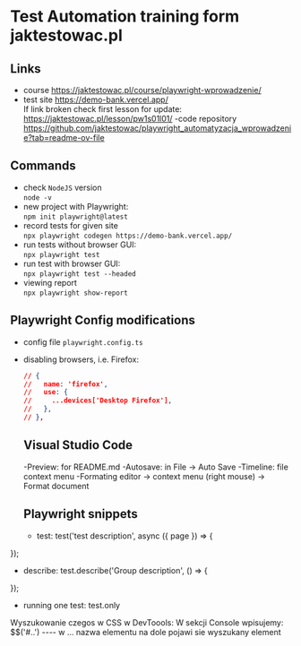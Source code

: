 # Test Automation training form jaktestowac.pl


## Links
- course https://jaktestowac.pl/course/playwright-wprowadzenie/
- test site
https://demo-bank.vercel.app/  
If link broken check first lesson for update:
https://jaktestowac.pl/lesson/pw1s01l01/
-code repository https://github.com/jaktestowac/playwright_automatyzacja_wprowadzenie?tab=readme-ov-file


## Commands
- check `NodeJS` version    
`node -v`
- new project with Playwright:  
`npm init playwright@latest`
- record tests for given site  
`npx playwright codegen https://demo-bank.vercel.app/`
- run tests without browser GUI:  
`npx playwright test`
- run test with browser GUI:  
`npx playwright test --headed`
- viewing report  
`npx playwright show-report`


## Playwright Config modifications
- config file `playwright.config.ts`
- disabling browsers, i.e. Firefox:
    ```json
    // {
    //   name: 'firefox',
    //   use: {
    //     ...devices['Desktop Firefox'],
    //   },
    // },
    ```
    ## Visual Studio Code
    -Preview: for README.md
    -Autosave: in File -> Auto Save
    -Timeline: file context menu
    -Formating editor -> context menu (right mouse) -> Format document 
    
    ## Playwright snippets

   - test:
test('test description', async ({ page }) => {

});

- describe:
 test.describe('Group description', () => {

 });

 - running one test: test.only


 Wyszukowanie czegos w CSS w DevToools:
 W sekcji Console wpisujemy:
 $$('#..') ---- w ... nazwa elementu
 na dole pojawi sie wyszukany element

